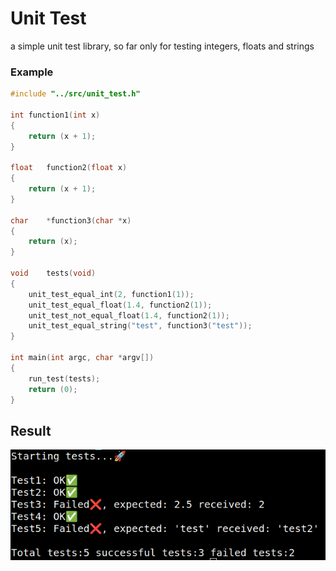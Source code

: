 # Unit Test
a simple unit test library, so far only for testing integers, floats and strings
### Example
```c
#include "../src/unit_test.h"

int	function1(int x)
{
	return (x + 1);
}

float	function2(float x)
{
	return (x + 1);
}

char	*function3(char *x)
{
	return (x);
}

void	tests(void)
{
	unit_test_equal_int(2, function1(1));
	unit_test_equal_float(1.4, function2(1));
	unit_test_not_equal_float(1.4, function2(1));
	unit_test_equal_string("test", function3("test"));
}

int	main(int argc, char *argv[])
{
	run_test(tests);
	return (0);
}
```

## Result
![](images/test4.png)
